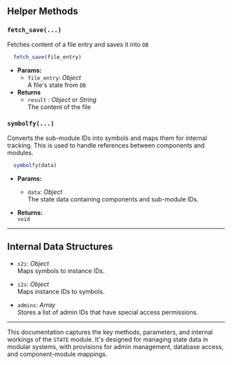 
## Helper Methods

### `fetch_save(...)`
Fetches content of a file entry and saves it into `DB`

```js
  fetch_save(file_entry)
```
- **Params:**
  - `file_entry`: *Object*  
    A file's state from `DB`
- **Returns**
  - `result` : *Object* or *String*  
    The content of the file

### `symbolfy(...)`
Converts the sub-module IDs into symbols and maps them for internal tracking. This is used to handle references between components and modules.

```js
  symbolfy(data)
```
- **Params:**
  - `data`: *Object*  
    The state data containing components and sub-module IDs.

- **Returns:**  
  `void`

---

## Internal Data Structures

- `s2i`: *Object*  
  Maps symbols to instance IDs.
  
- `i2s`: *Object*  
  Maps instance IDs to symbols.
  
- `admins`: *Array*  
  Stores a list of admin IDs that have special access permissions.

---

This documentation captures the key methods, parameters, and internal workings of the `STATE` module. It's designed for managing state data in modular systems, with provisions for admin management, database access, and component-module mappings.